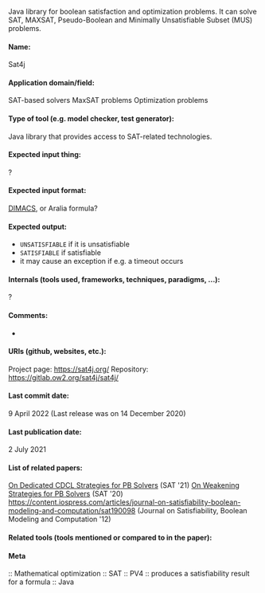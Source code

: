 Java library for boolean satisfaction and optimization problems.
It can solve SAT, MAXSAT, Pseudo-Boolean and Minimally Unsatisfiable Subset (MUS) problems.

#### Name:
Sat4j

#### Application domain/field:
SAT-based solvers
MaxSAT problems
Optimization problems

#### Type of tool (e.g. model checker, test generator):
Java library that provides access to SAT-related technologies.

#### Expected input thing:
?

#### Expected input format:
[DIMACS](../../Formats/DIMACS.md), or Aralia formula?

#### Expected output:
- `UNSATISFIABLE` if it is unsatisfiable
- `SATISFIABLE` if satisfiable
- it may cause an exception if e.g. a timeout occurs

#### Internals (tools used, frameworks, techniques, paradigms, ...):
?

#### Comments:
-

#### URIs (github, websites, etc.):
Project page: https://sat4j.org/
Repository: https://gitlab.ow2.org/sat4j/sat4j/

#### Last commit date:
9 April 2022
(Last release was on 14 December 2020)

#### Last publication date:
2 July 2021

#### List of related papers:
[On Dedicated CDCL Strategies for PB Solvers](https://doi.org/10.1007/978-3-030-80223-3_22) (SAT '21)
[On Weakening Strategies for PB Solvers](https://doi.org/10.1007/978-3-030-51825-7_23) (SAT '20)
https://content.iospress.com/articles/journal-on-satisfiability-boolean-modeling-and-computation/sat190098 (Journal on Satisfiability, Boolean Modeling and Computation '12)

#### Related tools (tools mentioned or compared to in the paper):

#### Meta
:: Mathematical optimization
:: SAT
:: PV4 :: produces a satisfiability result for a formula
:: Java